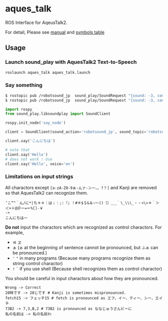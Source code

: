 # aques_talk

ROS Interface for AqeusTalk2.

For detail, Please see [manual](https://www.a-quest.com/archive/manual/aqtk2_lnx_man.pdf) and [symbols table](https://www.a-quest.com/archive/manual/siyo_onseikigou.pdf)


## Usage

### Launch sound_play with AquesTalk2 Text-to-Speech

```bash
roslaunch aques_talk aques_talk.launch
```

### Say something

```bash
$ rostopic pub /robotsound_jp  sound_play/SoundRequest "{sound: -3, command: 1, volume: 10.0, arg: 'こんにちわ', arg2: ''}"
$ rostopic pub /robotsound_jp  sound_play/SoundRequest "{sound: -3, command: 1, volume: 10.0, arg: 'こんにちわピーアールツー', arg2: ''}"
```

```python
import rospy
from sound_play.libsoundplay import SoundClient

rospy.init_node('say_node')

client = SoundClient(sound_action='robotsound_jp', sound_topic='robotsound_jp')

client.say('こんにちは')

# note that
client.say('Hello')
# does not work ! Use
client.say('Hello', voice='en')


```


### Limitations on input strings

All charactors except `[a-zA-Z0-9ぁ-んァ-ンー、。?？]` and Kanji are removed so that AquesTalk2 can recognize them.

```
’こ”^＾ん/に*|ち＊＊｜は；：;:『』！#＃$＄&＆~〜()（）＿_｀\_\\\_・・<\>＊｀＞＜+＋@＠ー=＝%[]-￥
->
こんにちはー
```

**Do not** input the charactors which are recognized as control charactors. For example,
- `ヰ` `ヱ`
- `ぁ` (`ぁ` at the beginning of sentence cannot be pronounced, but `ふぁ` can be pronounced.)
- `'` `"` in many programs (Because many programs recognize them as string control charactor)
- `!` `` ` `` if you use shell (Because shell recognizes them as control charactor)

You should be careful in input charactors about how they are pronounced.
```
Wrong -> Correct
20時です -> 20じです # Kanji is sometimes mispronounced.
fetch15 -> フェッチ15 # fetch is pronounced as エフ、イー、ティー、シー、エイチ
73B2 -> 7,3,B,2 # 73B2 is pronounced as ななじゅうさんビーに
私の名前は -> 私の名前わ
```
